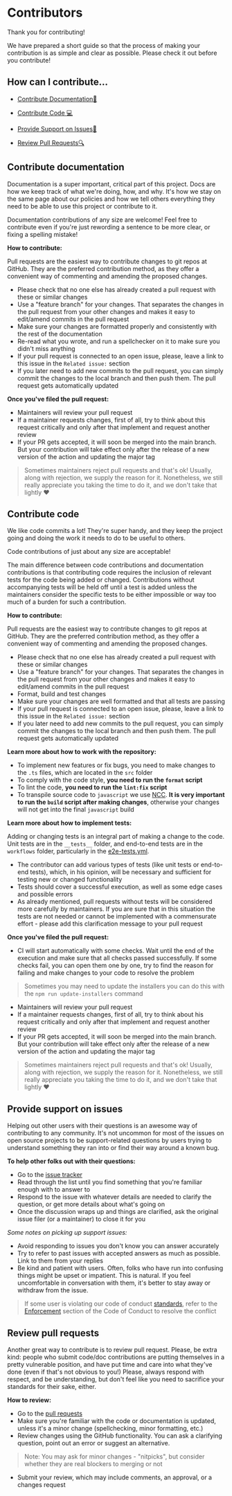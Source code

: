 # Contributors

Thank you for contributing!

We have prepared a short guide so that the process of making your contribution is as simple and clear as possible. Please check it out before you contribute!

## How can I contribute...

* [Contribute Documentation:green_book:](#contribute-documentation)

* [Contribute Code :computer:](#contribute-code)

* [Provide Support on Issues:pencil:](#provide-support-on-issues)

* [Review Pull Requests:mag:](#review-pull-requests)

## Contribute documentation

Documentation is a super important, critical part of this project. Docs are how we keep track of what we're doing, how, and why. It's how we stay on the same page about our policies and how we tell others everything they need to be able to use this project or contribute to it. 

Documentation contributions of any size are welcome! Feel free to contribute even if you're just rewording a sentence to be more clear, or fixing a spelling mistake!

**How to contribute:**

Pull requests are the easiest way to contribute changes to git repos at GitHub. They are the preferred contribution method, as they offer a convenient way of commenting and amending the proposed changes.

- Please check that no one else has already created a pull request with these or similar changes
- Use a "feature branch" for your changes. That separates the changes in the pull request from your other changes and makes it easy to edit/amend commits in the pull request 
- Make sure your changes are formatted properly and consistently with the rest of the documentation
- Re-read what you wrote, and run a spellchecker on it to make sure you didn't miss anything
- If your pull request is connected to an open issue, please, leave a link to this issue in the `Related issue:` section
- If you later need to add new commits to the pull request, you can simply commit the changes to the local branch and then push them. The pull request gets automatically updated

**Once you've filed the pull request:**

- Maintainers will review your pull request
- If a maintainer requests changes, first of all, try to think about this request critically and only after that implement and request another review
- If your PR gets accepted, it will soon be merged into the main branch. But your contribution will take effect only after the release of a new version of the action and updating the major tag
> Sometimes maintainers reject pull requests and that's ok! Usually, along with rejection, we supply the reason for it. Nonetheless, we still really appreciate you taking the time to do it, and we don't take that lightly :heart:

## Contribute code

We like code commits a lot! They're super handy, and they keep the project going and doing the work it needs to do to be useful to others.

Code contributions of just about any size are acceptable!

The main difference between code contributions and documentation contributions is that contributing code requires the inclusion of relevant tests for the code being added or changed. Contributions without accompanying tests will be held off until a test is added unless the maintainers consider the specific tests to be either impossible or way too much of a burden for such a contribution.

**How to contribute:**

Pull requests are the easiest way to contribute changes to git repos at GitHub. They are the preferred contribution method, as they offer a convenient way of commenting and amending the proposed changes.

- Please check that no one else has already created a pull request with these or similar changes
- Use a "feature branch" for your changes. That separates the changes in the pull request from your other changes and makes it easy to edit/amend commits in the pull request
-  Format, build and test changes
- Make sure your changes are well formatted and that all tests are passing
- If your pull request is connected to an open issue, please, leave a link to this issue in the `Related issue:` section
- If you later need to add new commits to the pull request, you can simply commit the changes to the local branch and then push them. The pull request gets automatically updated

**Learn more about how to work with the repository:**

- To implement new features or fix bugs, you need to make changes to the `.ts` files, which are located in the `src` folder
- To comply with the code style, **you need to run the `format` script**
- To lint the code, **you need to run the `lint:fix` script**
- To transpile source code to `javascript` we use [NCC](https://github.com/vercel/ncc). **It is very important to run the `build` script after making changes**, otherwise your changes will not get into the final `javascript` build

**Learn more about how to implement tests:**

Adding or changing tests is an integral part of making a change to the code. 
Unit tests are in the `__tests__` folder, and end-to-end tests are in the `workflows` folder, particularly in the [e2e-tests.yml](https://github.com/actions/setup-dotnet/blob/main/.github/workflows/e2e-tests.yml).

- The contributor can add various types of tests (like unit tests or end-to-end tests), which, in his opinion, will be necessary and sufficient for testing new or changed functionality
- Tests should cover a successful execution, as well as some edge cases and possible errors
- As already mentioned, pull requests without tests will be considered more carefully by maintainers. If you are sure that in this situation the tests are not needed or cannot be implemented with a commensurate effort - please add this clarification message to your pull request

**Once you've filed the pull request:**

- CI will start automatically with some checks. Wait until the end of the execution and make sure that all checks passed successfully. If some checks fail, you can open them one by one, try to find the reason for failing and make changes to your code to resolve the problem
> Sometimes you may need to update the installers you can do this with the `npm run update-installers` command
- Maintainers will review your pull request
- If a maintainer requests changes, first of all, try to think about his request critically and only after that implement and request another review
- If your PR gets accepted, it will soon be merged into the main branch. But your contribution will take effect only after the release of a new version of the action and updating the major tag
> Sometimes maintainers reject pull requests and that's ok! Usually, along with rejection, we supply the reason for it. Nonetheless, we still really appreciate you taking the time to do it, and we don't take that lightly :heart:

## Provide support on issues

Helping out other users with their questions is an awesome way of contributing to any community. It's not uncommon for most of the issues on open source projects to be support-related questions by users trying to understand something they ran into or find their way around a known bug.

**To help other folks out with their questions:**

- Go to the [issue tracker](https://github.com/actions/setup-dotnet/issues)
- Read through the list until you find something that you're familiar enough with to answer to
- Respond to the issue with whatever details are needed to clarify the question, or get more details about what's going on
- Once the discussion wraps up and things are clarified, ask the original issue filer (or a maintainer) to close it for you
 
*Some notes on picking up support issues:*

- Avoid responding to issues you don't know you can answer accurately
- Try to refer to past issues with accepted answers as much as possible. Link to them from your replies
- Be kind and patient with users. Often, folks who have run into confusing things might be upset or impatient. This is natural. If you feel uncomfortable in conversation with them, it's better to stay away or withdraw from the issue.

 > If some user is violating our code of conduct [standards](https://github.com/actions/setup-dotnet/blob/main/CODE_OF_CONDUCT.md#our-standards), refer to the [Enforcement](https://github.com/actions/setup-dotnet/blob/main/CODE_OF_CONDUCT.md#enforcement) section of the Code of Conduct to resolve the conflict
 
## Review pull requests
 
Another great way to contribute is to review pull request. Please, be extra kind: people who submit code/doc contributions are putting themselves in a pretty vulnerable position, and have put time and care into what they've done (even if that's not obvious to you!) Please, always respond with respect, and be understanding, but don't feel like you need to sacrifice your standards for their sake, either.
 
**How to review:**

- Go to the [pull requests](https://github.com/actions/setup-dotnet/pulls)
- Make sure you're familiar with the code or documentation is updated, unless it's a minor change (spellchecking, minor formatting, etc.)
- Review changes using the GitHub functionality. You can ask a clarifying question, point out an error or suggest an alternative. 
> Note: You may ask for minor changes - "nitpicks", but consider whether they are real blockers to merging or not
- Submit your review, which may include comments, an approval, or a changes request